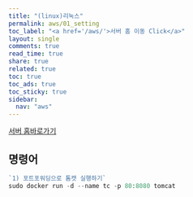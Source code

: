```yaml
---
title: "(linux)리눅스"
permalink: aws/01_setting
toc_label: "<a href='/aws/'>서버 홈 이동 Click</a>"
layout: single
comments: true
read_time: true
share: true
related: true
toc: true
toc_ads: true
toc_sticky: true
sidebar:
  nav: "aws"
---
```

[서버 홈바로가기](../aws)

## 명령어
~~~php
`1) 포트포워딩으로 톰캣 실행하기`
sudo docker run -d --name tc -p 80:8080 tomcat

~~~
